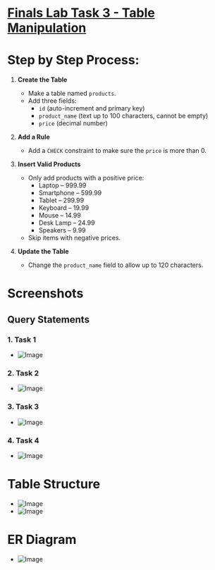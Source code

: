 # [Finals Lab Task 3 - Table Manipulation](https://github.com/DavidLenard/Final-Lab-Task-3/blob/main/Assets/FinalLabTask3_David.docx)

# Step by Step Process:
1. **Create the Table**  
   - Make a table named `products`.  
   - Add three fields:  
     - `id` (auto-increment and primary key)  
     - `product_name` (text up to 100 characters, cannot be empty)  
     - `price` (decimal number)

2. **Add a Rule**  
   - Add a `CHECK` constraint to make sure the `price` is more than 0.

3. **Insert Valid Products**  
   - Only add products with a positive price:
     - Laptop – 999.99  
     - Smartphone – 599.99  
     - Tablet – 299.99  
     - Keyboard – 19.99  
     - Mouse – 14.99  
     - Desk Lamp – 24.99  
     - Speakers – 9.99  
   - Skip items with negative prices.

4. **Update the Table**  
   - Change the `product_name` field to allow up to 120 characters.

# Screenshots
## Query Statements
### 1. Task 1
- ![Image](https://github.com/user-attachments/assets/aa0fc955-7c07-4e36-a331-fea2078c96ea)
### 2. Task 2
- ![Image](https://github.com/user-attachments/assets/2f496228-62ea-4489-ae3f-0520c054200e)
### 3. Task 3
- ![Image](https://github.com/user-attachments/assets/bcaf5bf7-42f9-4c41-aeb2-00ba5d85955b)
### 4. Task 4
- ![Image](https://github.com/user-attachments/assets/aa19b798-cfda-4c1f-85a3-026ecac0cba1)

# Table Structure
- ![Image](https://github.com/user-attachments/assets/11f3986b-8cc2-43ba-b00c-dc55bab6be43)
- ![Image](https://github.com/user-attachments/assets/cd6f6b81-242a-4db4-a00c-9dcba889c4bd)

# ER Diagram
- ![Image](https://github.com/user-attachments/assets/220ad0d7-42e8-4fee-96dd-ba0798002266)
